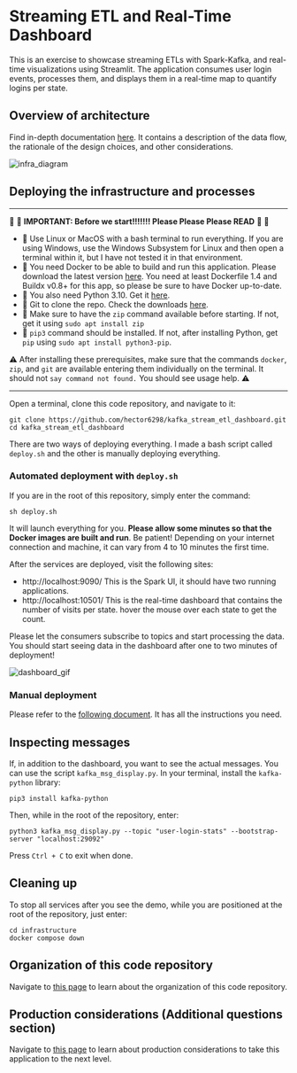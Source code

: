 # Streaming ETL and Real-Time Dashboard

This is an exercise to showcase streaming ETLs with Spark-Kafka, and real-time visualizations using Streamlit.
The application consumes user login events, processes them, and displays them in a real-time map to quantify logins per state.

## Overview of architecture
Find in-depth documentation [here](https://github.com/hector6298/kafka_stream_etl_dashboard/blob/main/docs/architecture_overview.md). It contains a description of the data flow, the rationale of the design choices, and other considerations.

![infra_diagram](https://github.com/user-attachments/assets/7b1237ba-bf0a-4f8e-a464-e8c9b1eac136)

## Deploying the infrastructure and processes
--- 
:rotating_light: :rotating_light: **IMPORTANT: Before we start!!!!!!! Please Please Please READ** :rotating_light: :rotating_light:
- :rotating_light: Use Linux or MacOS with a bash terminal to run everything. If you are using Windows, use the Windows Subsystem for Linux and then open a terminal within it, but I have not tested it in that environment.
- :rotating_light: You need Docker to be able to build and run this application. Please download the latest version [here](https://docs.docker.com/get-started/get-docker/). You need at least Dockerfile 1.4 and Buildx v0.8+ for this app, so please be sure to have Docker up-to-date.
- :rotating_light: You also need Python 3.10. Get it [here](https://www.python.org/downloads/release/python-3100/).
- :rotating_light: Git to clone the repo. Check the downloads [here](https://git-scm.com/downloads).
- :rotating_light: Make sure to have the `zip` command available before starting. If not, get it using `sudo apt install zip`
- :rotating_light: `pip3` command should be installed. If not, after installing Python, get `pip` using `sudo apt install python3-pip`.

:warning: After installing these prerequisites, make sure that the commands `docker`, `zip`, and `git` are available entering them individually on the terminal. It should not `say command not found.` You should see usage help. :warning:

---
Open a terminal, clone this code repository, and navigate to it:

```
git clone https://github.com/hector6298/kafka_stream_etl_dashboard.git
cd kafka_stream_etl_dashboard
```

There are two ways of deploying everything. I made a bash script called `deploy.sh` and the other is manually deploying everything.


### Automated deployment with `deploy.sh`

If you are in the root of this repository, simply enter the command:

```
sh deploy.sh
```

It will launch everything for you. **Please allow some minutes so that the Docker images are built and run**. Be patient!
Depending on your internet connection and machine, it can vary from 4 to 10 minutes the first time.

After the services are deployed, visit the following sites:

- http://localhost:9090/ This is the Spark UI, it should have two running applications.
- http://localhost:10501/ This is the real-time dashboard that contains the number of visits per state. hover the mouse over each state to get the count.


Please let the consumers subscribe to topics and start processing the data. You should start seeing data in the dashboard after one to two minutes of deployment!

![dashboard_gif](https://github.com/user-attachments/assets/571b039d-e7a0-4742-b32e-4681c31b1d7e)


### Manual deployment

Please refer to the [following document](https://github.com/hector6298/kafka_stream_etl_dashboard/blob/main/docs/manual_deployment.md). It has all the instructions you need.


## Inspecting messages
If, in addition to the dashboard, you want to see the actual messages. You can use the script `kafka_msg_display.py`.
In your terminal, install the `kafka-python` library:

```
pip3 install kafka-python
```

Then, while in the root of the repository, enter:

```
python3 kafka_msg_display.py --topic "user-login-stats" --bootstrap-server "localhost:29092"
```

Press `Ctrl + C` to exit when done.

## Cleaning up
To stop all services after you see the demo, while you are positioned at the root of the repository, just enter:

```
cd infrastructure
docker compose down
```


## Organization of this code repository

Navigate to [this page](https://github.com/hector6298/kafka_stream_etl_dashboard/blob/main/docs/code_organization.md) to learn about the organization of this code repository.

## Production considerations (Additional questions section)

Navigate to [this page](https://github.com/hector6298/kafka_stream_etl_dashboard/blob/main/docs/additional_questions.md) to learn about production considerations to take this application to the next level.



